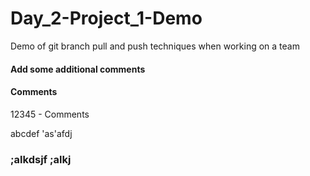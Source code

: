 # Day_2-Project_1-Demo
Demo of git branch pull and push techniques when working on a team

#### Add some additional comments

#### Comments
12345 - Comments

abcdef
'as'afdj


### ;alkdsjf ;alkj
